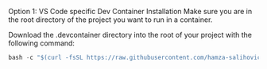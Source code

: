 Option 1: VS Code specific Dev Container
Installation
Make sure you are in the root directory of the project you want to run in a container.

Download the .devcontainer directory into the root of your project with the following command:

```c
bash -c "$(curl -fsSL https://raw.githubusercontent.com/hamza-salihovic/docker_setup/refs/heads/main/install.sh)"
```
